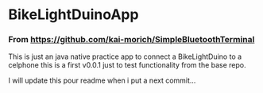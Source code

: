 # BikeLightDuinoApp
### From https://github.com/kai-morich/SimpleBluetoothTerminal

This is just an java native practice app to connect a BikeLightDuino to a celphone
this is a first v0.0.1 just to test functionality from the base repo.

I will  update this pour readme when i put a next commit...